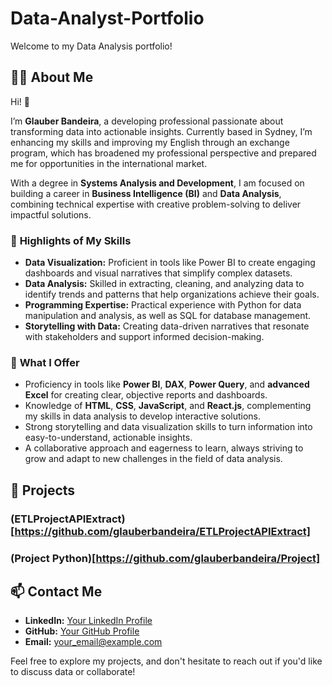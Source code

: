 # Data-Analyst-Portfolio
Welcome to my Data Analysis portfolio!

## 🧑‍💻 About Me

Hi! 👋  

I’m **Glauber Bandeira**, a developing professional passionate about transforming data into actionable insights. Currently based in Sydney, I’m enhancing my skills and improving my English through an exchange program, which has broadened my professional perspective and prepared me for opportunities in the international market.  

With a degree in **Systems Analysis and Development**, I am focused on building a career in **Business Intelligence (BI)** and **Data Analysis**, combining technical expertise with creative problem-solving to deliver impactful solutions.

### 📌 **Highlights of My Skills**  
- **Data Visualization:** Proficient in tools like Power BI to create engaging dashboards and visual narratives that simplify complex datasets.  
- **Data Analysis:** Skilled in extracting, cleaning, and analyzing data to identify trends and patterns that help organizations achieve their goals.  
- **Programming Expertise:** Practical experience with Python for data manipulation and analysis, as well as SQL for database management.  
- **Storytelling with Data:** Creating data-driven narratives that resonate with stakeholders and support informed decision-making.  

### 🚀 **What I Offer**  
- Proficiency in tools like **Power BI**, **DAX**, **Power Query**, and **advanced Excel** for creating clear, objective reports and dashboards.  
- Knowledge of **HTML**, **CSS**, **JavaScript**, and **React.js**, complementing my skills in data analysis to develop interactive solutions.  
- Strong storytelling and data visualization skills to turn information into easy-to-understand, actionable insights.  
- A collaborative approach and eagerness to learn, always striving to grow and adapt to new challenges in the field of data analysis.  

## **📂 Projects**
### (ETLProjectAPIExtract)[https://github.com/glauberbandeira/ETLProjectAPIExtract]

### (Project Python)[https://github.com/glauberbandeira/Project]


## **📫 Contact Me**
- **LinkedIn:** [Your LinkedIn Profile](#)
- **GitHub:** [Your GitHub Profile](#)
- **Email:** your_email@example.com

Feel free to explore my projects, and don't hesitate to reach out if you'd like to discuss data or collaborate!
